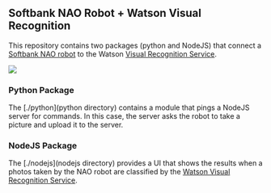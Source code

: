 ## Softbank NAO Robot + Watson Visual Recognition
This repository contains two packages (python and NodeJS) that connect a [Softbank NAO robot](https://www.ald.softbankrobotics.com/en/cool-robots/nao) to the Watson [Visual Recognition Service](https://www.ibm.com/watson/developercloud/visual-recognition.html).

[![](wiki/media/nao_robot.jpeg)](https://developer.softbankrobotics.com/us-en/showcase)

### Python Package
The [./python](python directory) contains a module that pings a NodeJS server for commands.  In this case, the server asks the robot to take a picture and upload it to the server. 

### NodeJS Package
The [./nodejs](nodejs directory) provides a UI that shows the results when a photos taken by the NAO robot are classified by the [Watson Visual Recognition Service](https://www.ibm.com/watson/developercloud/visual-recognition.html).  



